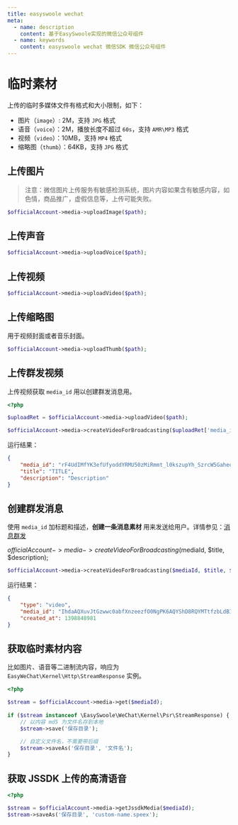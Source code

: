 ```yaml
---
title: easyswoole wechat
meta:
  - name: description
    content: 基于EasySwoole实现的微信公众号组件
  - name: keywords
    content: easyswoole wechat 微信SDK 微信公众号组件
---
```


# 临时素材

上传的临时多媒体文件有格式和大小限制，如下：

- 图片（`image`）: 2M，支持 `JPG` 格式
- 语音（`voice`）：2M，播放长度不超过 `60s`，支持 `AMR\MP3` 格式
- 视频（`video`）：10MB，支持 `MP4` 格式
- 缩略图（`thumb`）：64KB，支持 `JPG` 格式

## 上传图片

> 注意：微信图片上传服务有敏感检测系统，图片内容如果含有敏感内容，如色情，商品推广，虚假信息等，上传可能失败。

```php
$officialAccount->media->uploadImage($path);
```

## 上传声音

```php
$officialAccount->media->uploadVoice($path);
```

## 上传视频

```php
$officialAccount->media->uploadVideo($path);
```

## 上传缩略图

用于视频封面或者音乐封面。

```php
$officialAccount->media->uploadThumb($path);
```

## 上传群发视频

上传视频获取 `media_id` 用以创建群发消息用。

```php
<?php

$uploadRet = $officialAccount->media->uploadVideo($path);

$officialAccount->media->createVideoForBroadcasting($uploadRet['media_id'], $title, $description);
```

运行结果：

```json
{
    "media_id": "rF4UdIMfYK3efUfyoddYRMU50zMiRmmt_l0kszupYh_SzrcW5Gaheq05p_lHuOTQ",
    "title": "TITLE",
    "description": "Description"
}
```

## 创建群发消息

使用 `media_id` 加标题和描述，**创建一条消息素材** 用来发送给用户。详情参见：[消息群发](/Components/WeChat2.x/officialAccount/broadcasting.md)

$officialAccount->media->createVideoForBroadcasting($mediaId, $title, $description);

```php
$officialAccount->media->createVideoForBroadcasting($mediaId, $title, $description);
```

运行结果：

```json
{
    "type": "video",
    "media_id": "IhdaAQXuvJtGzwwc0abfXnzeezfO0NgPK6AQYShD8RQYMTtfzbLdBIQkQziv2XJc",
    "created_at": 1398848981
}
```

## 获取临时素材内容

比如图片、语音等二进制流内容，响应为 `EasyWeChat\Kernel\Http\StreamResponse` 实例。

```php
<?php

$stream = $officialAccount->media->get($mediaId);
        
if ($stream instanceof \EasySwoole\WeChat\Kernel\Psr\StreamResponse) {
    // 以内容 md5 为文件名存到本地
    $stream->save('保存目录');

    // 自定义文件名，不需要带后缀
    $stream->saveAs('保存目录', '文件名');
}
```

## 获取 JSSDK 上传的高清语音

```php
<?php

$stream = $officialAccount->media->getJssdkMedia($mediaId);
$stream->saveAs('保存目录', 'custom-name.speex');
```